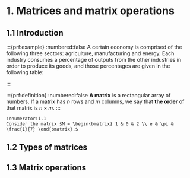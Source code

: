 # 1. Matrices and matrix operations

## 1.1 Introduction

:::{prf:example}
:numbered:false
A certain economy is comprised of the following three sectors: agriculture, manufacturing and energy. Each industry consumes a percentage of outputs from the other industries in order to produce its goods, and those percentages are given in the following table:

:::

:::{prf:definition}
:numbered:false
**A matrix** is a rectangular array of numbers. If a matrix has $n$ rows and $m$ columns, we say that **the order** of that matrix is $n \times m.$
:::

```{exercise}
:enumerator:1.1
Consider the matrix $M = \begin{bmatrix} 1 & 0 & 2 \\ e & \pi & \frac{1}{7} \end{bmatrix}.$

```

## 1.2 Types of matrices

## 1.3 Matrix operations